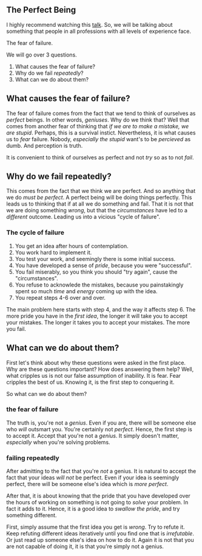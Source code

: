 ## The Perfect Being

I highly recommend watching this [talk](https://www.youtube.com/watch?v=0SARbwvhupQ). So, we will be talking about something that people in all professions with all levels of experience face. 

The fear of failure. 
 
We will go over 3 questions.
1. What causes the fear of failure?
2. Why do we fail *repeatedly*?
3. What can we do about them?


## What causes the fear of failure?

The fear of failure comes from the fact that we tend to think of ourselves as *perfect* beings. In other words, *geniuses*. Why do we think that? Well that comes from another fear of thinking that *if we are to make a mistake, we are stupid*. Perhaps, this is a survival instict. Nevertheless, it is what causes us to *fear* failure. Nobody, *especially the stupid* want's to be *percieved* as dumb. And perception is truth.

It is convenient to think of ourselves as perfect and not *try* so as to not *fail*.


## Why do we fail repeatedly?

This comes from the fact that we think we are perfect. And so anything that we do *must be perfect*. A perfect being will be doing things perfectly. This leads us to thinking that if at all we do something and fail. That it is not that we are doing something *wrong*, but that the *circumstances* have led to a *different* outcome. Leading us into a vicious "cycle of failure".

### The cycle of failure
1. You get an idea after hours of contemplation. 
2. You work hard to implement it.
3. You test your work, and seemingly there is some initial success.
4. You have developed a sense of *pride*, because you were "successful".
5. You fail miserably, so you think you should "try again", cause the "circumstances".
6. You refuse to acknowlede the mistakes, because you painstakingly spent so much *time* and *energy* coming up with the idea.
7. You repeat steps 4-6 over and over.

The main problem here starts with step 4, and the way it affects step 6. The more pride you have in the *first idea*, the longer it will take you to accept your mistakes. The longer it takes you to accept your mistakes. The more you fail.


## What can we do about them?

First let's think about why these questions were asked in the first place. Why are these questions important? How does answering them help? Well, what cripples us is not our false assumption of inability. It is fear. Fear cripples the best of us. Knowing it, is the first step to conquering it. 

So what can we do about them? 

### the fear of failure
The truth is, you're not a *genius*. Even if you are, there will be someone else who *will* outsmart you. You're certainly not *perfect*. Hence, the first step is to accept it. Accept that you're not a *genius*. It simply doesn't matter, *especially* when you're solving problems.

### failing repeatedly

After admitting to the fact that you're *not* a genius. It is natural to accept the fact that your ideas *will not* be perfect. Even if your idea is seemingly perfect, there will be someone else's idea which is *more perfect*. 

After that, it is about knowing that the pride that you have developed over the hours of working on something is not going to *solve* your problem. In fact it adds to it. Hence, it is a good idea to *swallow the pride*, and try something different.

First, simply assume that the first idea you get is *wrong*. Try to refute it. Keep refuting different ideas iteratively until you find one that is *irrefutable*. Or just read up someone else's idea on how to do it. Again it is not that you are not capable of doing it, it is that you're simply not a genius.




